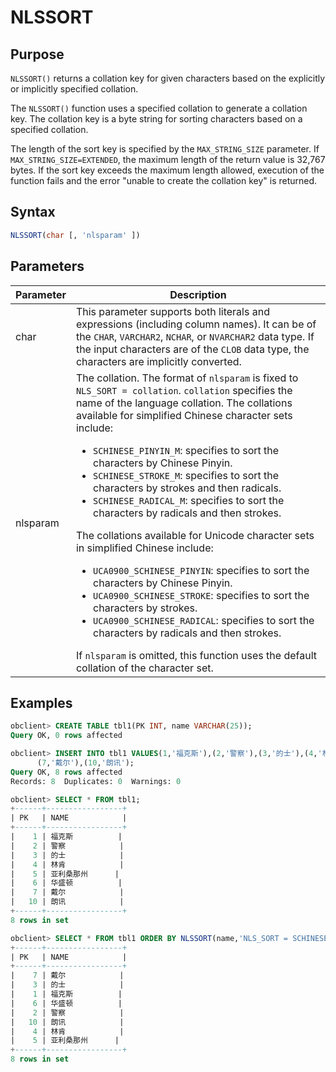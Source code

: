 # NLSSORT

## Purpose

`NLSSORT()` returns a collation key for given characters based on the explicitly or implicitly specified collation.

The `NLSSORT()` function uses a specified collation to generate a collation key. The collation key is a byte string for sorting characters based on a specified collation.

The length of the sort key is specified by the `MAX_STRING_SIZE` parameter. If `MAX_STRING_SIZE=EXTENDED`, the maximum length of the return value is 32,767 bytes. If the sort key exceeds the maximum length allowed, execution of the function fails and the error "unable to create the collation key" is returned.

## Syntax

```sql
NLSSORT(char [, 'nlsparam' ])
```

## Parameters

| Parameter | Description |
|----------|------------------------------------------------------------------------------------------------------------------------------------------------------------------------------------------------------------------------------------------------------------------------------------------------------------------------------------------------------------------------------------------------------------------------------------------------------------------------------------------------------------------------------------------------------------------------------------------------------------------------------------------------------------------------------------------------------------------------|
| char | This parameter supports both literals and expressions (including column names).  It can be of the `CHAR`, `VARCHAR2`, `NCHAR`, or `NVARCHAR2` data type. If the input characters are of the `CLOB` data type, the characters are implicitly converted.  |
| nlsparam | The collation.  The format of `nlsparam` is fixed to `NLS_SORT = collation`. `collation` specifies the name of the language collation.  The collations available for simplified Chinese character sets include: <ul><li>`SCHINESE_PINYIN_M`: specifies to sort the characters by Chinese Pinyin.    </li><li> `SCHINESE_STROKE_M`: specifies to sort the characters by strokes and then radicals.    </li><li> `SCHINESE_RADICAL_M`: specifies to sort the characters by radicals and then strokes. </li></ul>     The collations available for Unicode character sets in simplified Chinese include: <ul><li> `UCA0900_SCHINESE_PINYIN`: specifies to sort the characters by Chinese Pinyin.    </li><li> `UCA0900_SCHINESE_STROKE`: specifies to sort the characters by strokes.  </li><li> `UCA0900_SCHINESE_RADICAL`: specifies to sort the characters by radicals and then strokes.  </li></ul>    If `nlsparam` is omitted, this function uses the default collation of the character set.  |

## Examples

```sql
obclient> CREATE TABLE tbl1(PK INT, name VARCHAR(25));
Query OK, 0 rows affected

obclient> INSERT INTO tbl1 VALUES(1,'福克斯'),(2,'警察'),(3,'的士'),(4,'林肯'),(5,'亚利桑那州'),(6,'华盛顿'),
      (7,'戴尔'),(10,'朗讯');
Query OK, 8 rows affected
Records: 8  Duplicates: 0  Warnings: 0

obclient> SELECT * FROM tbl1;
+------+-----------------+
| PK   | NAME            |
+------+-----------------+
|    1 | 福克斯          |
|    2 | 警察            |
|    3 | 的士            |
|    4 | 林肯            |
|    5 | 亚利桑那州      |
|    6 | 华盛顿          |
|    7 | 戴尔            |
|   10 | 朗讯            |
+------+-----------------+
8 rows in set

obclient> SELECT * FROM tbl1 ORDER BY NLSSORT(name,'NLS_SORT = SCHINESE_PINYIN_M');
+------+-----------------+
| PK   | NAME            |
+------+-----------------+
|    7 | 戴尔            |
|    3 | 的士            |
|    1 | 福克斯          |
|    6 | 华盛顿          |
|    2 | 警察            |
|   10 | 朗讯            |
|    4 | 林肯            |
|    5 | 亚利桑那州      |
+------+-----------------+
8 rows in set
```
